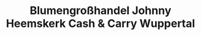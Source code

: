 ---
title: "Blumengroßhandel Johnny Heemskerk Cash & Carry Wuppertal"
url: /wuppertal/blumengrosshandel-johnny-heemskerk-cash-und-carry-wuppertal/
shop: Großhandel
---